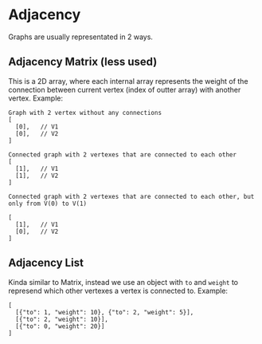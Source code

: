 # Adjacency

Graphs are usually representated in 2 ways.

## Adjacency Matrix (less used)

This is a 2D array, where each internal array represents the weight of the connection between current vertex (index of outter array) with another vertex. Example:

```
Graph with 2 vertex without any connections
[
  [0],   // V1
  [0],   // V2
]

Connected graph with 2 vertexes that are connected to each other
[
  [1],   // V1
  [1],   // V2
]

Connected graph with 2 vertexes that are connected to each other, but only from V(0) to V(1)

[
  [1],   // V1
  [0],   // V2
]
```

## Adjacency List

Kinda similar to Matrix, instead we use an object with `to` and `weight` to represend which other vertexes a vertex is connected to. Example:


```
[
  [{"to": 1, "weight": 10}, {"to": 2, "weight": 5}],
  [{"to": 2, "weight": 10}],
  [{"to": 0, "weight": 20}]
]

```


